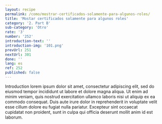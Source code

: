 ```yaml
---
layout: recipe
permalink: /como/mostrar-certificados-solamente-para-algunos-roles/
title: 'Mostar certificados solamente para algunos roles'
category: '2. Part B'
sub-category: 'Otro'
rate: '3'
number: '252'
introduction-text: ''
introduction-img: '101.png'
prevUrl: 251
nextUrl: 301
done: ''
lang: es
ref: 252
published: false
---
```


Introduction lorem ipsum dolor sit amet, consectetur adipiscing elit, sed do eiusmod tempor incididunt ut labore et dolore magna aliqua. Ut enim ad minim veniam, quis nostrud exercitation ullamco laboris nisi ut aliquip ex ea commodo consequat. Duis aute irure dolor in reprehenderit in voluptate velit esse cillum dolore eu fugiat nulla pariatur. Excepteur sint occaecat cupidatat non proident, sunt in culpa qui officia deserunt mollit anim id est laborum.

